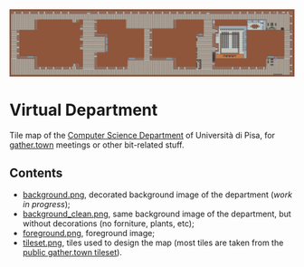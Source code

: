 <img src="background.png">

# Virtual Department
Tile map of the [Computer Science Department](https://di.unipi.it/virtual-tour/) of Università di Pisa, for [gather.town](https://gather.town/) meetings or other bit-related stuff.

## Contents

 * [background.png](/background.png), decorated background image of the department (*work in progress*);
 * [background_clean.png](/background_clean.png), same background image of the department, but without decorations (no forniture, plants, etc);
 * [foreground.png](/foreground.png), foreground image;
 * [tileset.png](/tileset.png), tiles used to design the map (most tiles are taken from the [public gather.town tileset](https://github.com/gathertown/mapmaking)).

